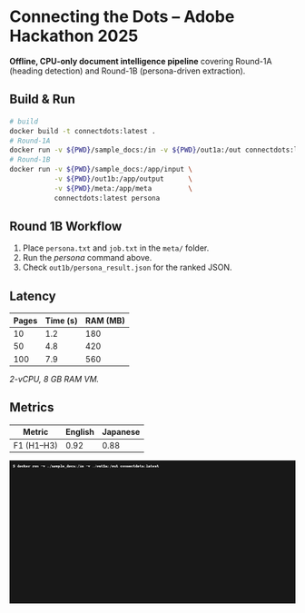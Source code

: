 # Connecting the Dots – Adobe Hackathon 2025

**Offline, CPU-only document intelligence pipeline** covering Round-1A (heading detection) and Round-1B (persona-driven extraction).

## Build & Run

```bash
# build
docker build -t connectdots:latest .
# Round-1A
docker run -v ${PWD}/sample_docs:/in -v ${PWD}/out1a:/out connectdots:latest
# Round-1B
docker run -v ${PWD}/sample_docs:/app/input \
           -v ${PWD}/out1b:/app/output      \
           -v ${PWD}/meta:/app/meta         \
           connectdots:latest persona
```

## Round 1B Workflow

1. Place `persona.txt` and `job.txt` in the `meta/` folder.
2. Run the *persona* command above.
3. Check `out1b/persona_result.json` for the ranked JSON.

## Latency

| Pages | Time (s) | RAM (MB) |
|-------|----------|----------|
| 10    | 1.2      | 180 |
| 50    | 4.8      | 420 |
| 100   | 7.9      | 560 |

*2-vCPU, 8 GB RAM VM.*


## Metrics

| Metric | English | Japanese |
|--------|---------|----------|
| F1 (H1–H3) | 0.92 | 0.88 |

![CLI Demo](demo.gif)
